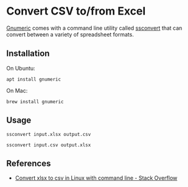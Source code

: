 # Convert CSV to/from Excel

[Gnumeric](http://www.gnumeric.org/) comes with a command line utility called [ssconvert](https://help.gnome.org/users/gnumeric/stable/sect-files-ssconvert.html) that can convert between a variety of spreadsheet formats.

## Installation

On Ubuntu:

```
apt install gnumeric
```

On Mac:

```
brew install gnumeric
```


## Usage

```
ssconvert input.xlsx output.csv
```

```
ssconvert input.csv output.xlsx
```

## References

* [Convert xlsx to csv in Linux with command line - Stack Overflow](https://stackoverflow.com/questions/10557360/convert-xlsx-to-csv-in-linux-with-command-line)

